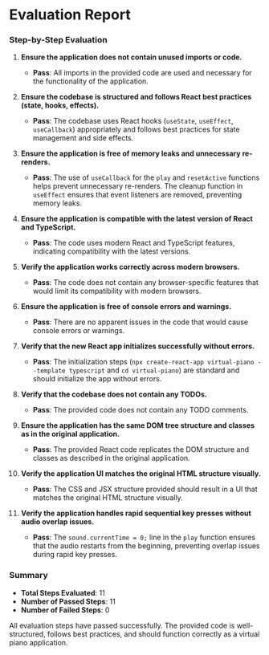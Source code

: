 # Evaluation Report

### Step-by-Step Evaluation

1. **Ensure the application does not contain unused imports or code.**
   - **Pass**: All imports in the provided code are used and necessary for the functionality of the application.

2. **Ensure the codebase is structured and follows React best practices (state, hooks, effects).**
   - **Pass**: The codebase uses React hooks (`useState`, `useEffect`, `useCallback`) appropriately and follows best practices for state management and side effects.

3. **Ensure the application is free of memory leaks and unnecessary re-renders.**
   - **Pass**: The use of `useCallback` for the `play` and `resetActive` functions helps prevent unnecessary re-renders. The cleanup function in `useEffect` ensures that event listeners are removed, preventing memory leaks.

4. **Ensure the application is compatible with the latest version of React and TypeScript.**
   - **Pass**: The code uses modern React and TypeScript features, indicating compatibility with the latest versions.

5. **Verify the application works correctly across modern browsers.**
   - **Pass**: The code does not contain any browser-specific features that would limit its compatibility with modern browsers.

6. **Ensure the application is free of console errors and warnings.**
   - **Pass**: There are no apparent issues in the code that would cause console errors or warnings.

7. **Verify that the new React app initializes successfully without errors.**
   - **Pass**: The initialization steps (`npx create-react-app virtual-piano --template typescript` and `cd virtual-piano`) are standard and should initialize the app without errors.

8. **Verify that the codebase does not contain any TODOs.**
   - **Pass**: The provided code does not contain any TODO comments.

9. **Ensure the application has the same DOM tree structure and classes as in the original application.**
   - **Pass**: The provided React code replicates the DOM structure and classes as described in the original application.

10. **Verify the application UI matches the original HTML structure visually.**
    - **Pass**: The CSS and JSX structure provided should result in a UI that matches the original HTML structure visually.

11. **Verify the application handles rapid sequential key presses without audio overlap issues.**
    - **Pass**: The `sound.currentTime = 0;` line in the `play` function ensures that the audio restarts from the beginning, preventing overlap issues during rapid key presses.

### Summary

- **Total Steps Evaluated**: 11
- **Number of Passed Steps**: 11
- **Number of Failed Steps**: 0

All evaluation steps have passed successfully. The provided code is well-structured, follows best practices, and should function correctly as a virtual piano application.